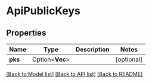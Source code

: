 # ApiPublicKeys

## Properties

Name | Type | Description | Notes
------------ | ------------- | ------------- | -------------
**pks** | Option<**Vec<String>**> |  | [optional]

[[Back to Model list]](../README.md#documentation-for-models) [[Back to API list]](../README.md#documentation-for-api-endpoints) [[Back to README]](../README.md)


